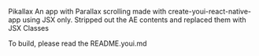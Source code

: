 Pikallax
An app with Parallax scrolling made with create-youi-react-native-app using JSX only. Stripped out the AE contents and replaced them with JSX Classes

To build, please read the README.youi.md
